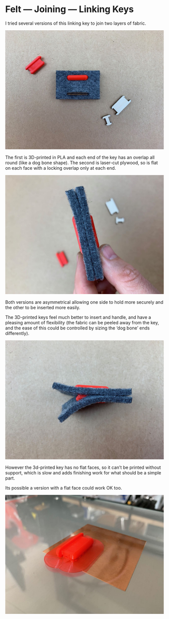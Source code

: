 # Felt — Joining — Linking Keys
I tried several versions of this linking key to join two layers of fabric.

![](IMG_2743.jpg)

The first is 3D-printed in PLA and each end of the key has an overlap all round (like a dog bone shape). The second is laser-cut plywood, so is flat on each face with a locking overlap only at each end. 


![](IMG_2745.jpg)

Both versions are asymmetrical allowing one side to hold more securely and the other to be inserted more easily.

The 3D-printed keys feel much better to insert and handle, and have a pleasing amount of flexibility (the fabric can be peeled away from the key, and the ease of this could be controlled by sizing the ‘dog bone’ ends differently).

![](IMG_2746.jpg)

However the 3d-printed key has no flat faces, so it can’t be printed without support, which is slow and adds finishing work for what should be a simple part. 

Its possible a version with a flat face could work OK too.

![](IMG_2742.jpg)
